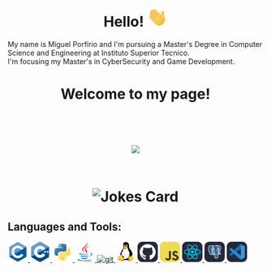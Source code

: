 <h1 align="Center">  Hello! <img src="https://raw.githubusercontent.com/ABSphreak/ABSphreak/master/gifs/Hi.gif" width="40px" /> </h1>

My name is Miguel Porfírio and I'm pursuing a Master's Degree in Computer Science and Engineering at Instituto Superior Tecnico.  
I'm focusing my Master's in CyberSecurity and Game Development.
<h1 align="Center">Welcome to my page!

 
<h1 align="Center"> <br /> <img src="https://media.giphy.com/media/Nx0rz3jtxtEre/giphy.gif" width="300px">
 <br />
 <br /> 
   <!-- Markdown -->  

![Jokes Card](https://readme-jokes.vercel.app/api?&theme=watermelon)
  

  
<h2 align="left">Languages and Tools:</h2>
<p align="left"> 
  <a href="https://skillicons.dev/" target="_blank"> <img src="https://raw.githubusercontent.com/devicons/devicon/master/icons/c/c-original.svg" alt="c" width="40" height="40"/> 
  </a> 
  <a href="https://skillicons.dev/" target="_blank"> <img src="https://raw.githubusercontent.com/devicons/devicon/master/icons/cplusplus/cplusplus-original.svg" alt="cplusplus" width="40" height="40"/> 
  </a> 
  <a href="https://skillicons.dev/" target="_blank"> <img src="https://raw.githubusercontent.com/devicons/devicon/master/icons/python/python-original.svg" alt="python" width="40" height="40"/> 
  </a>
  <a href="https://skillicons.dev/" target="_blank"> <img src="https://raw.githubusercontent.com/devicons/devicon/master/icons/java/java-original.svg" alt="java" width="40" height="40"/> 
  </a> 
  <a href="https://skillicons.dev/" target="_blank"> <img src="https://www.vectorlogo.zone/logos/git-scm/git-scm-icon.svg" alt="git" width="40" height="40"/>
  </a>
  <a href="https://skillicons.dev/" target="_blank"> <img src="https://raw.githubusercontent.com/devicons/devicon/master/icons/linux/linux-original.svg" alt="linux" width="40" height="40"/> 
  </a>
 <a href="https://skillicons.dev/" target="_blank"> <img src="https://github.com/tandpfun/skill-icons/blob/main/icons/Github-Dark.svg" alt="git" width="40" height="40"/>
  </a>
 <a href="https://skillicons.dev/" target="_blank"> <img src="https://github.com/tandpfun/skill-icons/blob/main/icons/JavaScript.svg" alt="git" width="40" height="40"/>
  </a>
 <a href="https://skillicons.dev/" target="_blank"> <img src="https://github.com/tandpfun/skill-icons/blob/main/icons/React-Dark.svg" alt="git" width="40" height="40"/>
  </a>
 <a href="https://skillicons.dev/" target="_blank"> <img src="https://github.com/tandpfun/skill-icons/blob/main/icons/PostgreSQL-Dark.svg" alt="git" width="40" height="40"/>
  </a>
 <a href="https://skillicons.dev/" target="_blank"> <img src="https://github.com/tandpfun/skill-icons/blob/main/icons/VSCode-Dark.svg" alt="git" width="40" height="40"/>
  </a>
</p>

